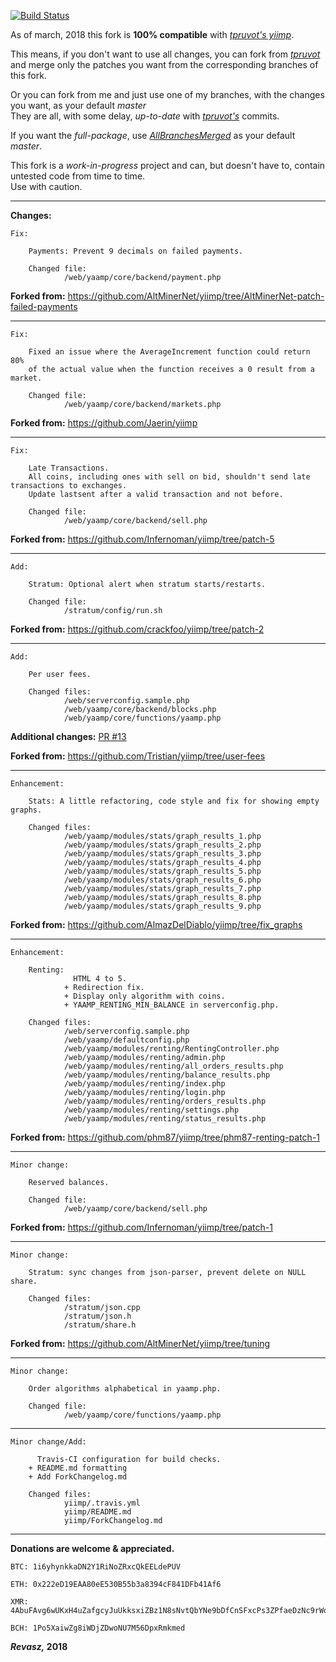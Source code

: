 [![Build Status](https://travis-ci.org/Revasz/yiimp.svg?branch=AllBranchesMerged)](https://travis-ci.org/Revasz/yiimp)

As of march, 2018 this fork is **100% compatible** with [*tpruvot's yiimp*](https://github.com/tpruvot/yiimp/tree/next).


This means, if you don't want to use all changes, you can fork from [*tpruvot*](https://github.com/tpruvot/yiimp/tree/next)<br/>
and merge only the patches you want from the corresponding branches of this fork.


Or you can fork from me and just use one of my branches, with the changes you want, as your default *master*<br/>
They are all, with some delay, *up-to-date* with [*tpruvot's*](https://github.com/tpruvot/yiimp/tree/next) commits.


If you want the *full-package*, use [*AllBranchesMerged*](https://github.com/Revasz/yiimp/tree/AllBranchesMerged) as your default *master*.


This fork is a *work-in-progress* project and can, but doesn't have to, contain untested code from time to time.<br/>
Use with caution.


_____


**Changes:**

	Fix:

		Payments: Prevent 9 decimals on failed payments.

		Changed file:
				/web/yaamp/core/backend/payment.php


**Forked from:**
https://github.com/AltMinerNet/yiimp/tree/AltMinerNet-patch-failed-payments


_____


	Fix:

		Fixed an issue where the AverageIncrement function could return 80%
		of the actual value when the function receives a 0 result from a market.

		Changed file:
				/web/yaamp/core/backend/markets.php


**Forked from:**
https://github.com/Jaerin/yiimp

_____


	Fix:

		Late Transactions.
		All coins, including ones with sell on bid, shouldn't send late transactions to exchanges.
		Update lastsent after a valid transaction and not before.

		Changed file:
				/web/yaamp/core/backend/sell.php


**Forked from:**
https://github.com/Infernoman/yiimp/tree/patch-5


_____


	Add:

		Stratum: Optional alert when stratum starts/restarts.

		Changed file:
				/stratum/config/run.sh


**Forked from:**
https://github.com/crackfoo/yiimp/tree/patch-2


_____
	
	
	Add:

		Per user fees.

		Changed files:  
				/web/serverconfig.sample.php
				/web/yaamp/core/backend/blocks.php
				/web/yaamp/core/functions/yaamp.php


**Additional changes:** [PR #13](https://github.com/Revasz/yiimp/pull/13/commits/8fba1184f74af8db4f6b030830d000f47ae4c195)

**Forked from:**
https://github.com/Tristian/yiimp/tree/user-fees


_____
	
	
	Enhancement:

		Stats: A little refactoring, code style and fix for showing empty graphs.

		Changed files:
				/web/yaamp/modules/stats/graph_results_1.php
				/web/yaamp/modules/stats/graph_results_2.php
				/web/yaamp/modules/stats/graph_results_3.php
				/web/yaamp/modules/stats/graph_results_4.php
				/web/yaamp/modules/stats/graph_results_5.php
				/web/yaamp/modules/stats/graph_results_6.php
				/web/yaamp/modules/stats/graph_results_7.php
				/web/yaamp/modules/stats/graph_results_8.php
				/web/yaamp/modules/stats/graph_results_9.php


**Forked from:**
https://github.com/AlmazDelDiablo/yiimp/tree/fix_graphs


_____
	
	
	Enhancement:

		Renting: 
				  HTML 4 to 5.
				+ Redirection fix.
				+ Display only algorithm with coins.
				+ YAAMP_RENTING_MIN_BALANCE in serverconfig.php.

		Changed files:
				/web/serverconfig.sample.php
				/web/yaamp/defaultconfig.php
				/web/yaamp/modules/renting/RentingController.php
				/web/yaamp/modules/renting/admin.php
				/web/yaamp/modules/renting/all_orders_results.php
				/web/yaamp/modules/renting/balance_results.php
				/web/yaamp/modules/renting/index.php
				/web/yaamp/modules/renting/login.php
				/web/yaamp/modules/renting/orders_results.php
				/web/yaamp/modules/renting/settings.php
				/web/yaamp/modules/renting/status_results.php


**Forked from:**
https://github.com/phm87/yiimp/tree/phm87-renting-patch-1


_____
	
	
	Minor change:
		
		Reserved balances.

		Changed file:
				/web/yaamp/core/backend/sell.php


**Forked from:**
https://github.com/Infernoman/yiimp/tree/patch-1


_____
	
	
	Minor change:

		Stratum: sync changes from json-parser, prevent delete on NULL share.

		Changed files:
				/stratum/json.cpp
				/stratum/json.h
				/stratum/share.h


**Forked from:**
https://github.com/AltMinerNet/yiimp/tree/tuning


_____
	
	
	Minor change:

		Order algorithms alphabetical in yaamp.php.

		Changed file:
				/web/yaamp/core/functions/yaamp.php

_____


	Minor change/Add:

		  Travis-CI configuration for build checks.
		+ README.md formatting
		+ Add ForkChangelog.md

		Changed files:
				yiimp/.travis.yml
				yiimp/README.md
				yiimp/ForkChangelog.md

_____


**Donations are welcome & appreciated.**


	BTC: 1i6yhynkkaDN2Y1RiNoZRxcQkEELdePUV

	ETH: 0x222eD19EAA80eE530B55b3a8394cF841DFb41Af6

	XMR: 4AbuFAvg6wUKxH4uZafgcyJuUkksxiZBz1N8sNvtQbYNe9bDfCnSFxcPs3ZPfaeDzNc9rWorxw4piBvEpuKvWL8dPSJxcPu

	BCH: 1Po5XaiwZg8iWDjZDwoNU7M56DpxRmkmed


***Revasz,* 2018**
